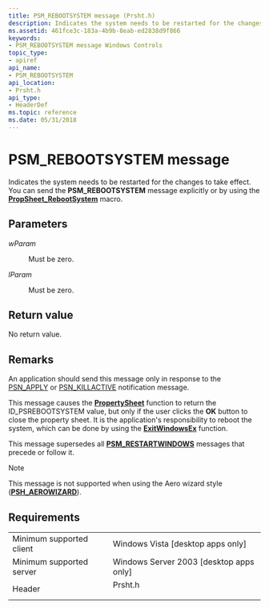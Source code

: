 ```yaml
---
title: PSM_REBOOTSYSTEM message (Prsht.h)
description: Indicates the system needs to be restarted for the changes to take effect. You can send the PSM\_REBOOTSYSTEM message explicitly or by using the PropSheet\_RebootSystem macro.
ms.assetid: 461fce3c-183a-4b9b-8eab-ed2838d9f866
keywords:
- PSM_REBOOTSYSTEM message Windows Controls
topic_type:
- apiref
api_name:
- PSM_REBOOTSYSTEM
api_location:
- Prsht.h
api_type:
- HeaderDef
ms.topic: reference
ms.date: 05/31/2018
---
```


# PSM\_REBOOTSYSTEM message

Indicates the system needs to be restarted for the changes to take effect. You can send the **PSM\_REBOOTSYSTEM** message explicitly or by using the [**PropSheet\_RebootSystem**](/windows/desktop/api/Prsht/nf-prsht-propsheet_rebootsystem) macro.

## Parameters

<dl> <dt>

*wParam* 
</dt> <dd>

Must be zero.

</dd> <dt>

*lParam* 
</dt> <dd>

Must be zero.

</dd> </dl>

## Return value

No return value.

## Remarks

An application should send this message only in response to the [PSN\_APPLY](psn-apply.md) or [PSN\_KILLACTIVE](psn-killactive.md) notification message.

This message causes the [**PropertySheet**](/windows/desktop/api/Prsht/nf-prsht-propertysheeta) function to return the ID\_PSREBOOTSYSTEM value, but only if the user clicks the **OK** button to close the property sheet. It is the application's responsibility to reboot the system, which can be done by using the [**ExitWindowsEx**](/windows/desktop/api/winuser/nf-winuser-exitwindowsex) function.

This message supersedes all [**PSM\_RESTARTWINDOWS**](psm-restartwindows.md) messages that precede or follow it.

> [!Note]  
> This message is not supported when using the Aero wizard style ([**PSH\_AEROWIZARD**](/windows/desktop/api/Prsht/ns-prsht-propsheetheadera_v2)).

 

## Requirements



|                                     |                                                                                    |
|-------------------------------------|------------------------------------------------------------------------------------|
| Minimum supported client<br/> | Windows Vista \[desktop apps only\]<br/>                                     |
| Minimum supported server<br/> | Windows Server 2003 \[desktop apps only\]<br/>                               |
| Header<br/>                   | <dl> <dt>Prsht.h</dt> </dl> |



 

